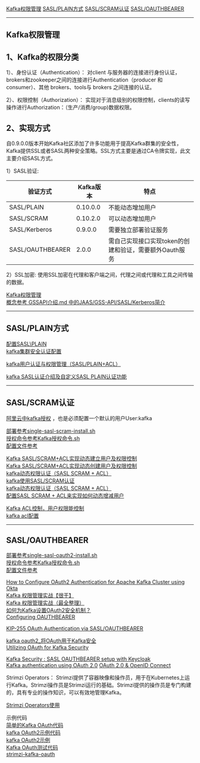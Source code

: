 [Kafka权限管理](#Kafka权限管理)
[SASL/PLAIN方式](#SASL/PLAIN方式)
[SASL/SCRAM认证](#SASL/SCRAM认证)
[SASL/OAUTHBEARER](#SASL/OAUTHBEARER)



---------------------------------------------------------------------------------------------------------------------
## Kafka权限管理

## 1、Kafka的权限分类

1）、身份认证（Authentication）：
对client 与服务器的连接进行身份认证，brokers和zookeeper之间的连接进行Authentication（producer 和 consumer）、其他 brokers、tools与 brokers 之间连接的认证。

2）、权限控制（Authorization）：
实现对于消息级别的权限控制，clients的读写操作进行Authorization：（生产/消费/group)数据权限。



## 2、实现方式
自0.9.0.0版本开始Kafka社区添加了许多功能用于提高Kafka群集的安全性，Kafka提供SSL或者SASL两种安全策略。SSL方式主要是通过CA令牌实现，此文主要介绍SASL方式。

1）SASL验证:

验证方式	| Kafka版本	| 特点
-------- | ---    |------
SASL/PLAIN | 0.10.0.0 | 不能动态增加用户
SASL/SCRAM | 0.10.2.0 | 可以动态增加用户
SASL/Kerberos | 0.9.0.0 | 需要独立部署验证服务
SASL/OAUTHBEARER | 2.0.0 | 需自己实现接口实现token的创建和验证，需要额外Oauth服务

2）SSL加密:
使用SSL加密在代理和客户端之间，代理之间或代理和工具之间传输的数据。



[Kafka权限管理](https://www.jianshu.com/p/09129c9f4c80)  
[概念参考 GSSAPI介绍.md 中的JAAS/GSS-API/SASL/Kerberos简介](https://github.com/youngzil/notes/blob/master/docs/base/GSSAPI介绍.md)  


---------------------------------------------------------------------------------------------------------------------
## SASL/PLAIN方式


[配置SASL\PLAIN](https://www.cnblogs.com/rexcheny/articles/12884990.html)  
[kafka集群安全认证配置](https://gist.github.com/fuyuntt/945997c3647c640c97daf33e451cd7ae)  

[kafka用户认证与权限管理（SASL/PLAIN+ACL）](https://blog.csdn.net/langzitianya/article/details/103121973)  

[kafka SASL认证介绍及自定义SASL PLAIN认证功能](https://zhuanlan.zhihu.com/p/301343840)

---------------------------------------------------------------------------------------------------------------------
## SASL/SCRAM认证


[阿里云中kafka授权](https://www.alibabacloud.com/help/zh/doc-detail/67233.htm) ，也是必须配置一个默认的用户User:kafka


[部署参考single-sasl-scram-install.sh](install/single-sasl-scram-install.sh)  
[授权命令参考Kafka授权命令.sh](install/Kafka授权命令.sh)  
[配置文件参考](SASL/SCRAM)  


[Kafka SASL/SCRAM+ACL实现动态建立用户及权限控制](https://www.shangmayuan.com/a/c3aa5a5bfad04e9f8fac5020.html)  
[Kafka SASL/SCRAM+ACL实现动态创建用户及权限控制](https://blog.csdn.net/ashic/article/details/86661599)  
[kafka动态权限认证（SASL SCRAM + ACL）](https://www.pianshen.com/article/47852033243/)  
[kafka使用SASL/SCRAM认证](https://www.orchome.com/1946)  
[kafka动态权限认证（SASL SCRAM + ACL）](https://blog.csdn.net/weixin_45682234/article/details/109158975)  
[配置SASL SCRAM + ACL来实现如何动态增减用户](https://www.cnblogs.com/huxi2b/p/10437844.html)


[Kafka ACL控制，用户权限能控制](https://blog.csdn.net/zhangshenghang/article/details/90291813)  
[kafka acl配置](https://blog.csdn.net/ahzsg1314/article/details/54140909)  



---------------------------------------------------------------------------------------------------------------------
## SASL/OAUTHBEARER


[部署参考single-sasl-oauth2-install.sh](install/single-sasl-oauth2-install.sh)  
[授权命令参考Kafka授权命令.sh](install/Kafka授权命令.sh)  
[配置文件参考](SASL/OAUTHBEARER)  



[How to Configure OAuth2 Authentication for Apache Kafka Cluster using Okta](https://medium.com/egen/how-to-configure-oauth2-authentication-for-apache-kafka-cluster-using-okta-8c60d4a85b43)  
[Kafka 权限管理实战【很干】](https://cloud.tencent.com/developer/article/1491674)  
[Kafka 权限管理实战（最全整理）](https://www.cnblogs.com/felixzh/p/13695298.html)  
[如何为Kafka设置OAuth2安全机制？](https://www.jdon.com/51106)  
[Configuring OAUTHBEARER](https://docs.confluent.io/platform/current/kafka/authentication_sasl/authentication_sasl_oauth.html)  


[KIP-255 OAuth Authentication via SASL/OAUTHBEARER](https://cwiki.apache.org/confluence/pages/viewpage.action?pageId=75968876)


[kafka oauth2_将OAuth用于Kafka安全](https://blog.csdn.net/weixin_26722031/article/details/108136798)  
[Utilizing OAuth for Kafka Security](https://medium.com/blackrock-engineering/utilizing-oauth-for-kafka-security-5c1da9f3d3d)  


[Kafka Security : SASL OAUTHBEARER setup with Keycloak](https://dumisblog.wordpress.com/2020/06/04/kafka-security-sasl-oauthbearer-setup-with-keycloak/)  
[Kafka authentication using OAuth 2.0](https://strimzi.io/blog/2019/10/25/kafka-authentication-using-oauth-2.0/)
[OAuth 2.0 & OpenID Connect](https://www.novatec-gmbh.de/en/blog/kafka-security-behind-the-scenes/)  



Strimzi Operators：
Strimzi提供了容器映像和操作员，用于在Kubernetes上运行Kafka。Strimzi操作员是Strimzi运行的基础。Strimzi提供的操作员是专门构建的，具有专业的操作知识，可以有效地管理Kafka。

[Strimzi Operators使用](https://strimzi.io/docs/operators/in-development/using.html#assembly-oauth-str)  




示例代码  
[简单的Kafka OAuth代码](https://github.com/vishwavangari/kafka-oauth2)  
[kafka OAuth2示例代码](https://github.com/kafka-security/oauth)  
[kafka OAuth2示例](https://github.com/jairsjunior/oauth)  
[Kafka OAuth测试代码](https://github.com/jairsjunior/kafka-playground)  
[strimzi-kafka-oauth](https://github.com/strimzi/strimzi-kafka-oauth)  




